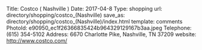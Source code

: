 Title:          Costco ( Nashville )
Date:           2017-04-8
Type:           shopping
url:            directory/shopping/costco_(Nashville)
save_as:        directory/shopping/costco_(Nashville)/index.html
template:       comments
PhotoId:        e90950_ec1f26366835424b964329129167b3aa.jpeg
Telephone:      (615) 354-5102
Address:        6670 Charlotte Pike, Nashville, TN 37209
website:        http://www.costco.com/
